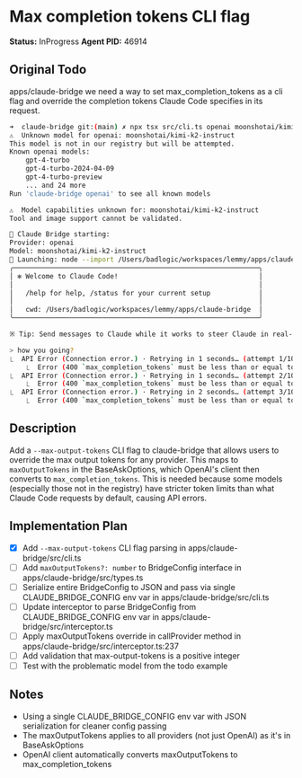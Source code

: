 # Max completion tokens CLI flag
**Status:** InProgress
**Agent PID:** 46914

## Original Todo
apps/claude-bridge we need a way to set max_completion_tokens as a cli flag and override the completion tokens Claude Code specifies in its request.

  ```bash
  ➜  claude-bridge git:(main) ✗ npx tsx src/cli.ts openai moonshotai/kimi-k2-instruct --baseURL https://api.groq.com/openai/v1 --apiKey $GROQ_API_KEY
  ⚠️  Unknown model for openai: moonshotai/kimi-k2-instruct
  This model is not in our registry but will be attempted.
  Known openai models:
      gpt-4-turbo
      gpt-4-turbo-2024-04-09
      gpt-4-turbo-preview
      ... and 24 more
  Run 'claude-bridge openai' to see all known models

  ⚠️  Model capabilities unknown for: moonshotai/kimi-k2-instruct
  Tool and image support cannot be validated.

  🌉 Claude Bridge starting:
  Provider: openai
  Model: moonshotai/kimi-k2-instruct
  🚀 Launching: node --import /Users/badlogic/workspaces/lemmy/apps/claude-bridge/src/interceptor-loader.js /Users/badlogic/.claude/local/node_modules/@anthropic-ai/claude-code/cli.js
  ╭─────────────────────────────────────────────────────────────╮
  │ ✻ Welcome to Claude Code!                                   │
  │                                                             │
  │   /help for help, /status for your current setup            │
  │                                                             │
  │   cwd: /Users/badlogic/workspaces/lemmy/apps/claude-bridge  │
  ╰─────────────────────────────────────────────────────────────╯

  ※ Tip: Send messages to Claude while it works to steer Claude in real-time

  > how you going?
  ⎿  API Error (Connection error.) · Retrying in 1 seconds… (attempt 1/10)
      ⎿  Error (400 `max_completion_tokens` must be less than or equal to `16384`, the maximum value for `max_completion_tokens` is less than the `context_window` for this model)
  ⎿  API Error (Connection error.) · Retrying in 1 seconds… (attempt 2/10)
      ⎿  Error (400 `max_completion_tokens` must be less than or equal to `16384`, the maximum value for `max_completion_tokens` is less than the `context_window` for this model)
  ⎿  API Error (Connection error.) · Retrying in 2 seconds… (attempt 3/10)
      ⎿  Error (400 `max_completion_tokens` must be less than or equal to `16384`, the maximum value for `max_completion_tokens` is less than the `context_window` for this model)
  ```

## Description
Add a `--max-output-tokens` CLI flag to claude-bridge that allows users to override the max output tokens for any provider. This maps to `maxOutputTokens` in the BaseAskOptions, which OpenAI's client then converts to `max_completion_tokens`. This is needed because some models (especially those not in the registry) have stricter token limits than what Claude Code requests by default, causing API errors.

## Implementation Plan
- [x] Add `--max-output-tokens` CLI flag parsing in apps/claude-bridge/src/cli.ts
- [ ] Add `maxOutputTokens?: number` to BridgeConfig interface in apps/claude-bridge/src/types.ts
- [ ] Serialize entire BridgeConfig to JSON and pass via single CLAUDE_BRIDGE_CONFIG env var in apps/claude-bridge/src/cli.ts
- [ ] Update interceptor to parse BridgeConfig from CLAUDE_BRIDGE_CONFIG env var in apps/claude-bridge/src/interceptor.ts
- [ ] Apply maxOutputTokens override in callProvider method in apps/claude-bridge/src/interceptor.ts:237
- [ ] Add validation that max-output-tokens is a positive integer
- [ ] Test with the problematic model from the todo example

## Notes
- Using a single CLAUDE_BRIDGE_CONFIG env var with JSON serialization for cleaner config passing
- The maxOutputTokens applies to all providers (not just OpenAI) as it's in BaseAskOptions
- OpenAI client automatically converts maxOutputTokens to max_completion_tokens